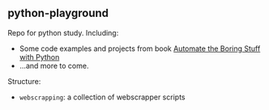 ## python-playground
Repo for python study. Including:

* Some code examples and projects from book [Automate the Boring Stuff with Python](https://automatetheboringstuff.com/)
* ...and more to come.

Structure:

* `webscrapping`: a collection of webscrapper scripts
